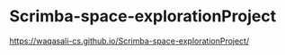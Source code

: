 # Scrimba-space-explorationProject

https://waqasali-cs.github.io/Scrimba-space-explorationProject/
